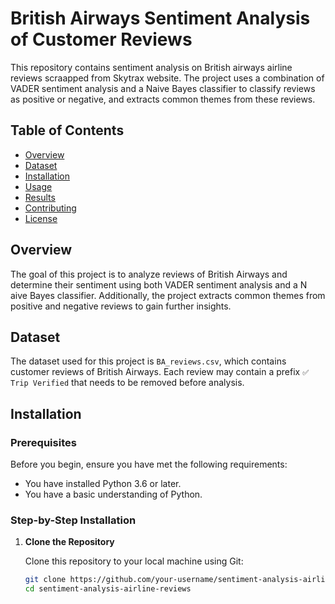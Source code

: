 # British Airways Sentiment Analysis of Customer Reviews

This repository contains sentiment analysis on British airways airline reviews scraapped from Skytrax website. The project uses a combination of VADER sentiment analysis and a Naive Bayes classifier to classify reviews as positive or negative, and extracts common themes from these reviews.

## Table of Contents

- [Overview](#overview)
- [Dataset](#dataset)
- [Installation](#installation)
- [Usage](#usage)
- [Results](#results)
- [Contributing](#contributing)
- [License](#license)

## Overview

The goal of this project is to analyze reviews of British Airways and determine their sentiment using both VADER sentiment analysis and a N aive Bayes classifier. Additionally, the project extracts common themes from positive and negative reviews to gain further insights.

## Dataset

The dataset used for this project is `BA_reviews.csv`, which contains customer reviews of British Airways. Each review may contain a prefix `✅ Trip Verified` that needs to be removed before analysis.

## Installation

### Prerequisites

Before you begin, ensure you have met the following requirements:

- You have installed Python 3.6 or later.
- You have a basic understanding of Python.

### Step-by-Step Installation

1. **Clone the Repository**

   Clone this repository to your local machine using Git:

   ```bash
   git clone https://github.com/your-username/sentiment-analysis-airline-reviews.git
   cd sentiment-analysis-airline-reviews
